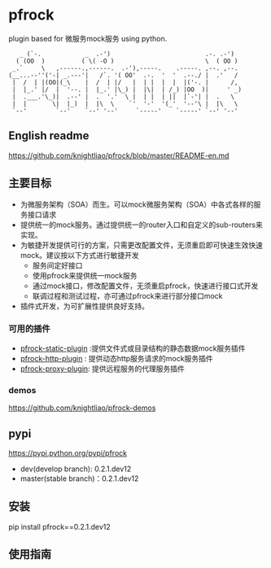 # pfrock

plugin based for 微服务mock服务 using python.
    
       _ (`-.            _  .-')                          .-. .-')
      ( (OO  )          ( \( -O )                         \  ( OO )
     _.`     \   ,------.,------.  .-'),-----.    .-----. ,--. ,--.
    (__...--''('-| _.---'|   /`. '( OO'  .-.  '  '  .--./ |  .'   /
     |  /  | |(OO|(_\    |  /  | |/   |  | |  |  |  |('-. |      /,
     |  |_.' |/  |  '--. |  |_.' |\_) |  |\|  | /_) |OO  )|     ' _)
     |  .___.'\_)|  .--' |  .  '.'  \ |  | |  | ||  |`-'| |  .   \
     |  |       \|  |_)  |  |\  \    `'  '-'  '(_'  '--'\ |  |\   \
     `--'        `--'    `--' '--'     `-----'    `-----' `--' '--'

## English readme
     
https://github.com/knightliao/pfrock/blob/master/README-en.md

## 主要目标

- 为微服务架构（SOA）而生。可以mock微服务架构（SOA）中各式各样的服务接口请求
- 提供统一的mock服务。通过提供统一的router入口和自定义的sub-routers来实现。
- 为敏捷开发提供可行的方案，只需更改配置文件，无须重启即可快速生效快速mock。建议按以下方式进行敏捷开发
    - 服务间定好接口
    - 使用pfrock来提供统一mock服务
    - 通过mock接口，修改配置文件，无须重启pfrock，快速进行接口式开发
    - 联调过程和测试过程，亦可通过pfrock来进行部分接口mock
- 插件式开发，为可扩展性提供良好支持。

### 可用的插件 

- [pfrock-static-plugin](https://github.com/knightliao/pfrock-static-plugin) :提供文件式或目录结构的静态数据mock服务插件 
- [pfrock-http-plugin](https://github.com/knightliao/pfrock-http-plugin) : 提供动态http服务请求的mock服务插件
- [pfrock-proxy-plugin](https://github.com/knightliao/pfrock-proxy-plugin): 提供远程服务的代理服务插件 

### demos

https://github.com/knightliao/pfrock-demos

## pypi

https://pypi.python.org/pypi/pfrock

- dev(develop branch): 0.2.1.dev12
- master(stable branch)：0.2.1.dev12

## 安装 

pip install pfrock==0.2.1.dev12

## 使用指南
